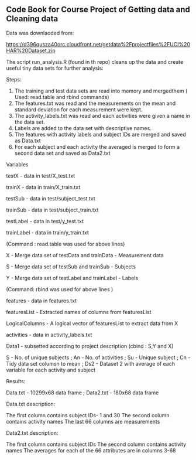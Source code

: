 ## Code Book for Course Project of Getting data and Cleaning data 

Data was downlaoded from:

https://d396qusza40orc.cloudfront.net/getdata%2Fprojectfiles%2FUCI%20HAR%20Dataset.zip

The script run_analysis.R (found in th repo) cleans up the data and create useful tiny data sets for further analysis:

Steps: 
1. The training and test data sets are read into memory and mergedthem ( Used: read.table and rbind commands) 
2. The features.txt  was read and the measurements on the mean and standard deviation for each measurement were kept. 
3. The activity_labels.txt was read and each activities were given a name in the data set.
4. Labels are added to the data set with descriptive names.
5. The features with activity labels and subject IDs are merged and saved as Data.txt
6. For each subject and each activity the averaged is merged to form a second data set and saved as Data2.txt

Variables

testX - data in test/X_test.txt 

trainX - data in train/X_train.txt 

testSub - data in test/subject_test.txt

trainSub - data in test/subject_train.txt

testLabel - data in test/y_test.txt

trainLabel - data in train/y_train.txt

(Command : read.table was used for above lines)

X -  Merge data set of testData and trainData - Measurement data

S -  Merge data set of testSub and trainSub - Subjects 

Y -  Merge data set of testLabel and trainLabel - Labels

(Command: rbind was used for above lines )

features - data in features.txt

featuresList - Extracted names of columns from featuresList

LogicalColumns -  A logical vector of featuresList to extract data from X

activities - data in activity_labels.txt

Data1 - subsetted according to project description (cbind : S,Y and X)

S - No. of  unique subjects ; An - No. of activities ; Su - Unique subject ; Cn - Tidy data set columsn to mean ; Ds2 - Dataset 2 with average of each variable for each activity and subject

Results: 

Data.txt - 10299x68 data frame ; Data2.txt - 180x68 data frame  

Data.txt description:

The first column contains subject IDs- 1 and 30
The second column contains activity names
The last 66 columns are measurements

Data2.txt description: 

The first column contains subject IDs
The second column contains activity names
The averages for each of the 66 attributes are in columns 3-68
